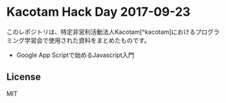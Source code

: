 # Kacotam Hack Day 2017-09-23

このレポジトリは、特定非営利活動法人Kacotam[^kacotam]におけるプログラミング学習会で使用された資料をまとめたものです。 

- Google App Scriptで始めるJavascript入門


## License

MIT
